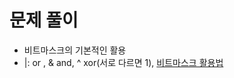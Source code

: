# 문제 풀이
* 비트마스크의 기본적인 활용
* |: or , & and, ^ xor(서로 다르면 1), 
[비트마스크 활용법](https://nanyoungkim.tistory.com/47)
